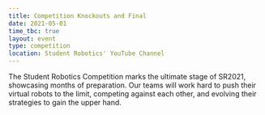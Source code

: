 ```yaml
---
title: Competition Knockouts and Final
date: 2021-05-01
time_tbc: true
layout: event
type: competition
location: Student Robotics' YouTube Channel
---
```


The Student Robotics Competition marks the ultimate stage of SR2021, showcasing months of preparation. Our teams will work hard to push their virtual robots to the limit, competing against each other, and evolving their strategies to gain the upper hand.
